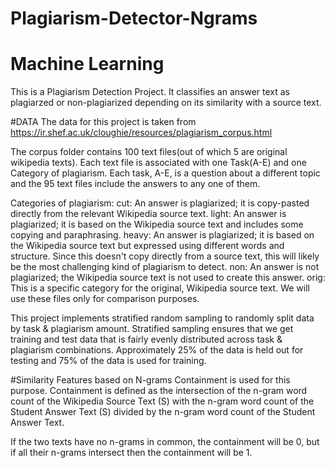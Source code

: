 # Plagiarism-Detector-Ngrams
# Machine Learning

This is a Plagiarism Detection Project. It classifies an answer text as plagiarzed or non-plagiarized depending on its similarity with a source text. 

#DATA
The data for this project is taken from https://ir.shef.ac.uk/cloughie/resources/plagiarism_corpus.html

The corpus folder contains 100 text files(out of which 5 are original wikipedia texts). Each text file is associated with one Task(A-E) and one Category of plagiarism. Each task, A-E, is a question about a different topic and the 95 text files include the answers to any one of them.

Categories of plagiarism: 
cut: An answer is plagiarized; it is copy-pasted directly from the relevant Wikipedia source text.
light: An answer is plagiarized; it is based on the Wikipedia source text and includes some copying and paraphrasing.
heavy: An answer is plagiarized; it is based on the Wikipedia source text but expressed using different words and structure. Since this doesn't copy directly from a source text, this will likely be the most challenging kind of plagiarism to detect.
non: An answer is not plagiarized; the Wikipedia source text is not used to create this answer.
orig: This is a specific category for the original, Wikipedia source text. We will use these files only for comparison purposes.

This project implements stratified random sampling to randomly split data by task & plagiarism amount. Stratified sampling ensures that we get training and test data that is fairly evenly distributed across task & plagiarism combinations. Approximately 25% of the data is held out for testing and 75% of the data is used for training.

#Similarity Features based on N-grams
Containment is used for this purpose. Containment is defined as the intersection of the n-gram word count of the Wikipedia Source Text (S) with the n-gram word count of the Student Answer Text (S) divided by the n-gram word count of the Student Answer Text.

If the two texts have no n-grams in common, the containment will be 0, but if all their n-grams intersect then the containment will be 1.

